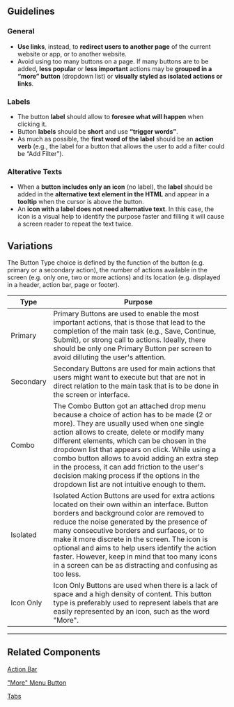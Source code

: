 ## Guidelines

### General

-   **Use links**, instead, to **redirect users to another page** of the current website or app, or to another website.
-   Avoid using too many buttons on a page. If many buttons are to be added, **less popular** or **less important** actions may be **grouped in a “more” button** (dropdown list) or **visually styled as isolated actions or links**.

### Labels

-   The button **label** should allow to **foresee what will happen** when clicking it.
-   Button **labels** should be **short** and use **“trigger words”**.
-   As much as possible, the **first word of the label** should be an **action verb** (e.g., the label for a button that allows the user to add a filter could be “Add Filter").

### Alterative Texts

-   When a **button includes only an icon** (no label), the **label** should be added in the **alternative text element in the HTML** and appear in a **tooltip** when the cursor is above the button.
-   An **icon with a label does not need alternative text**. In this case, the icon is a visual help to identify the purpose faster and filling it will cause a screen reader to repeat the text twice.

## Variations

The Button Type choice is defined by the function of the button (e.g. primary or a secondary action), the number of actions available in the screen (e.g. only one, two or more actions) and its location (e.g. displayed in a header, action bar, page or footer).

| Type      | Purpose                                                                                                                                                                                                                                                                                                                                                                                                                                                                                    |
| --------- | ------------------------------------------------------------------------------------------------------------------------------------------------------------------------------------------------------------------------------------------------------------------------------------------------------------------------------------------------------------------------------------------------------------------------------------------------------------------------------------------ |
| Primary   | Primary Buttons are used to enable the most important actions, that is those that lead to the completion of the main task (e.g., Save, Continue, Submit), or strong call to actions. Ideally, there should be only one Primary Button per screen to avoid dilluting the user's attention.                                                                                                                                                                                                  |
| Secondary | Secondary Buttons are used for main actions that users might want to execute but that are not in direct relation to the main task that is to be done in the screen or interface.                                                                                                                                                                                                                                                                                                           |
| Combo     | The Combo Button got an attached drop menu because a choice of action has to be made (2 or more). They are usually used when one single action allows to create, delete or modify many different elements, which can be chosen in the dropdown list that appears on click. While using a combo button allows to avoid adding an extra step in the process, it can add friction to the user's decision making process if the options in the dropdown list are not intuitive enough to them. |
| Isolated  | Isolated Action Buttons are used for extra actions located on their own within an interface. Button borders and background color are removed to reduce the noise generated by the presence of many consecutive borders and surfaces, or to make it more discrete in the screen. The icon is optional and aims to help users identify the action faster. However, keep in mind that too many icons in a screen can be as distracting and confusing as too less.                             |
| Icon Only | Icon Only Buttons are used when there is a lack of space and a high density of content. This button type is preferably used to represent labels that are easily represented by an icon, such as the word "More".                                                                                                                                                                                                                                                                           |

---

## Related Components

[Action Bar](#/components/ActionBar)

["More" Menu Button](#/components/Menu)

[Tabs](#/components/Tabs)
